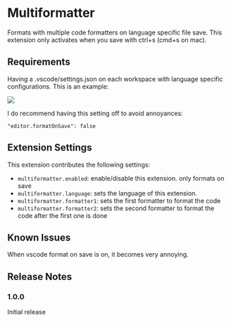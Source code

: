 # Multiformatter

Formats with multiple code formatters on language specific file save. This extension only activates when you save with ctrl+s (cmd+s on mac).

## Requirements

Having a .vscode/settings.json on each workspace with language specific configurations. This is an example:

![](https://i.imgur.com/aamyr2R.png)

I do recommend having this setting off to avoid annoyances:

```
"editor.formatOnSave": false
```

## Extension Settings

This extension contributes the following settings:

* `multiformatter.enabled`: enable/disable this extension. only formats on save
* `multiformatter.language`: sets the language of this extension.
* `multiformatter.formatter1`: sets the first formatter to format the code
* `multiformatter.formatter2`: sets the second formatter to format the code after the first one is done

## Known Issues

When vscode format on save is on, it becomes very annoying.

## Release Notes

### 1.0.0

Initial release